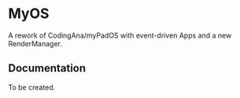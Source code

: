 # MyOS
 A rework of CodingAna/myPadOS with event-driven Apps and a new RenderManager.

## Documentation
To be created.
